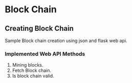 # Block Chain 

## Creating Block Chain

Sample Block chain creation using json and flask web api.

### Implemented Web API Methods

1. Mining blocks.
2. Fetch Block chain.
3. Is block chain valid.
